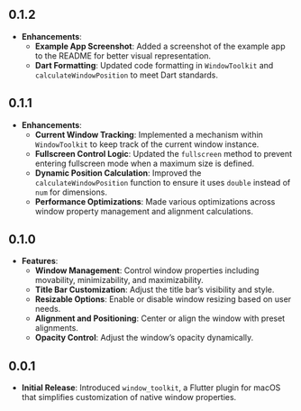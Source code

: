 ## 0.1.2

- **Enhancements**:
  - **Example App Screenshot**: Added a screenshot of the example app to the README for better visual representation.
  - **Dart Formatting**: Updated code formatting in `WindowToolkit` and `calculateWindowPosition` to meet Dart standards.

## 0.1.1

- **Enhancements**:
  - **Current Window Tracking**: Implemented a mechanism within `WindowToolkit` to keep track of the current window instance.
  - **Fullscreen Control Logic**: Updated the `fullscreen` method to prevent entering fullscreen mode when a maximum size is defined.
  - **Dynamic Position Calculation**: Improved the `calculateWindowPosition` function to ensure it uses `double` instead of `num` for dimensions.
  - **Performance Optimizations**: Made various optimizations across window property management and alignment calculations.

## 0.1.0

- **Features**:
  - **Window Management**: Control window properties including movability, minimizability, and maximizability.
  - **Title Bar Customization**: Adjust the title bar’s visibility and style.
  - **Resizable Options**: Enable or disable window resizing based on user needs.
  - **Alignment and Positioning**: Center or align the window with preset alignments.
  - **Opacity Control**: Adjust the window’s opacity dynamically.

## 0.0.1

- **Initial Release**: Introduced `window_toolkit`, a Flutter plugin for macOS that simplifies customization of native window properties. 
